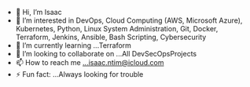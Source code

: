 - 👋 Hi, I’m Isaac
- 👀 I’m interested in DevOps, Cloud Computing (AWS, Microsoft Azure), Kubernetes, Python, Linux System Administration, Git, Docker, Terraform, Jenkins, Ansible, Bash Scripting, Cybersecurity
- 🌱 I’m currently learning ...Terraform
- 💞️ I’m looking to collaborate on ...All DevSecOpsProjects
- 📫 How to reach me ...isaac.ntim@icloud.com
- ⚡ Fun fact: ...Always looking for trouble

<!---
tiffy2009/tiffy2009 is a ✨ special ✨ repository because its `README.md` (this file) appears on your GitHub profile.
You can click the Preview link to take a look at your changes.
--->
